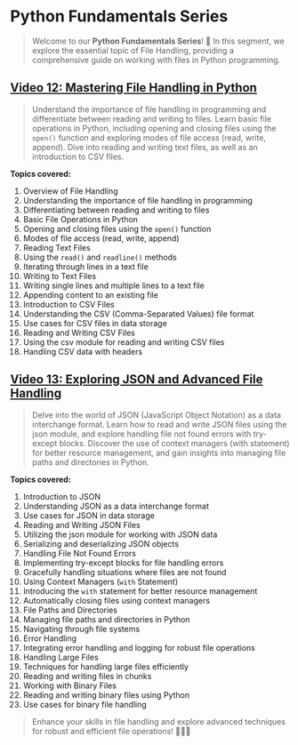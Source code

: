 # Python Fundamentals Series

> Welcome to our **Python Fundamentals Series**! 🚀 In this segment, we explore the essential topic of File Handling, providing a comprehensive guide on working with files in Python programming.

## [Video 12: Mastering File Handling in Python](#)

> Understand the importance of file handling in programming and differentiate between reading and writing to files. Learn basic file operations in Python, including opening and closing files using the `open()` function and exploring modes of file access (read, write, append). Dive into reading and writing text files, as well as an introduction to CSV files.

**Topics covered:**

1. Overview of File Handling
2. Understanding the importance of file handling in programming
3. Differentiating between reading and writing to files
4. Basic File Operations in Python
5. Opening and closing files using the `open()` function
6. Modes of file access (read, write, append)
7. Reading Text Files
8. Using the `read()` and `readline()` methods
9. Iterating through lines in a text file
10. Writing to Text Files
11. Writing single lines and multiple lines to a text file
12. Appending content to an existing file
13. Introduction to CSV Files
14. Understanding the CSV (Comma-Separated Values) file format
15. Use cases for CSV files in data storage
16. Reading and Writing CSV Files
17. Using the csv module for reading and writing CSV files
18. Handling CSV data with headers

## [Video 13: Exploring JSON and Advanced File Handling](#)

> Delve into the world of JSON (JavaScript Object Notation) as a data interchange format. Learn how to read and write JSON files using the json module, and explore handling file not found errors with try-except blocks. Discover the use of context managers (with statement) for better resource management, and gain insights into managing file paths and directories in Python.

**Topics covered:**

1. Introduction to JSON
2. Understanding JSON as a data interchange format
3. Use cases for JSON in data storage
4. Reading and Writing JSON Files
5. Utilizing the json module for working with JSON data
6. Serializing and deserializing JSON objects
7. Handling File Not Found Errors
8. Implementing try-except blocks for file handling errors
9. Gracefully handling situations where files are not found
10. Using Context Managers (`with` Statement)
11. Introducing the `with` statement for better resource management
12. Automatically closing files using context managers
13. File Paths and Directories
14. Managing file paths and directories in Python
15. Navigating through file systems
16. Error Handling
17. Integrating error handling and logging for robust file operations
18. Handling Large Files
19. Techniques for handling large files efficiently
20. Reading and writing files in chunks
21. Working with Binary Files
22. Reading and writing binary files using Python
23. Use cases for binary file handling

> Enhance your skills in file handling and explore advanced techniques for robust and efficient file operations! 📂🐍✨
